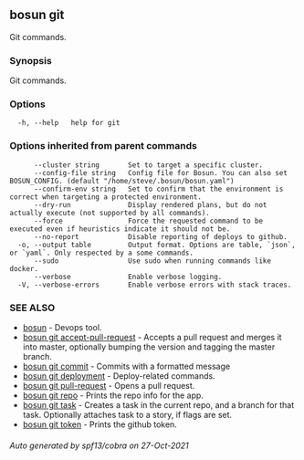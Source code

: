 ## bosun git

Git commands.

### Synopsis

Git commands.

### Options

```
  -h, --help   help for git
```

### Options inherited from parent commands

```
      --cluster string       Set to target a specific cluster.
      --config-file string   Config file for Bosun. You can also set BOSUN_CONFIG. (default "/home/steve/.bosun/bosun.yaml")
      --confirm-env string   Set to confirm that the environment is correct when targeting a protected environment.
      --dry-run              Display rendered plans, but do not actually execute (not supported by all commands).
      --force                Force the requested command to be executed even if heuristics indicate it should not be.
      --no-report            Disable reporting of deploys to github.
  -o, --output table         Output format. Options are table, `json`, or `yaml`. Only respected by a some commands.
      --sudo                 Use sudo when running commands like docker.
      --verbose              Enable verbose logging.
  -V, --verbose-errors       Enable verbose errors with stack traces.
```

### SEE ALSO

* [bosun](bosun.md)	 - Devops tool.
* [bosun git accept-pull-request](bosun_git_accept-pull-request.md)	 - Accepts a pull request and merges it into master, optionally bumping the version and tagging the master branch.
* [bosun git commit](bosun_git_commit.md)	 - Commits with a formatted message
* [bosun git deployment](bosun_git_deployment.md)	 - Deploy-related commands.
* [bosun git pull-request](bosun_git_pull-request.md)	 - Opens a pull request.
* [bosun git repo](bosun_git_repo.md)	 - Prints the repo info for the app.
* [bosun git task](bosun_git_task.md)	 - Creates a task in the current repo, and a branch for that task. Optionally attaches task to a story, if flags are set.
* [bosun git token](bosun_git_token.md)	 - Prints the github token.

###### Auto generated by spf13/cobra on 27-Oct-2021
